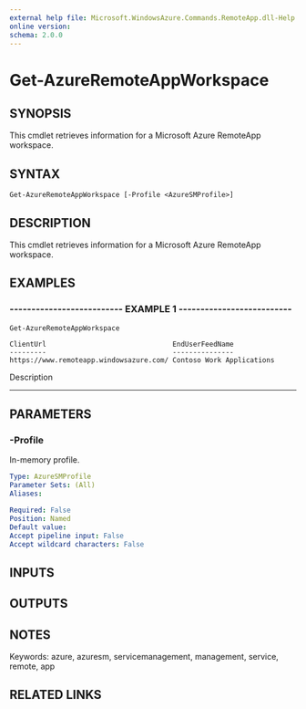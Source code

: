 ```yaml
---
external help file: Microsoft.WindowsAzure.Commands.RemoteApp.dll-Help.xml
online version: 
schema: 2.0.0
---
```


# Get-AzureRemoteAppWorkspace
## SYNOPSIS
This cmdlet retrieves information for a Microsoft Azure RemoteApp workspace.

## SYNTAX

```
Get-AzureRemoteAppWorkspace [-Profile <AzureSMProfile>]
```

## DESCRIPTION
This cmdlet retrieves information for a Microsoft Azure RemoteApp workspace.

## EXAMPLES

### -------------------------- EXAMPLE 1 --------------------------
```
Get-AzureRemoteAppWorkspace

ClientUrl                               EndUserFeedName
---------                               ---------------
https://www.remoteapp.windowsazure.com/ Contoso Work Applications
```

Description

-----------

## PARAMETERS

### -Profile
In-memory profile.

```yaml
Type: AzureSMProfile
Parameter Sets: (All)
Aliases: 

Required: False
Position: Named
Default value: 
Accept pipeline input: False
Accept wildcard characters: False
```

## INPUTS

## OUTPUTS

## NOTES
Keywords: azure, azuresm, servicemanagement, management, service, remote, app

## RELATED LINKS


